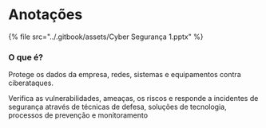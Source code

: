 # Anotações

{% file src="../.gitbook/assets/Cyber Segurança 1.pptx" %}



### O que é?

Protege os dados da empresa, redes, sistemas e equipamentos contra ciberataques.

Verifica as vulnerabilidades, ameaças, os riscos e responde a incidentes de segurança  através de técnicas de defesa, soluções de tecnologia, processos de prevenção e monitoramento&#x20;
